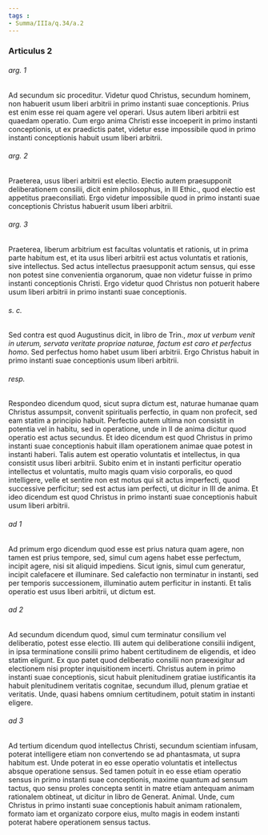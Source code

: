 ```yaml
---
tags : 
- Summa/IIIa/q.34/a.2
---
```


### Articulus 2

###### arg. 1
Ad secundum sic proceditur. Videtur quod Christus, secundum hominem, non habuerit usum liberi arbitrii in primo instanti suae conceptionis. Prius est enim esse rei quam agere vel operari. Usus autem liberi arbitrii est quaedam operatio. Cum ergo anima Christi esse incoeperit in primo instanti conceptionis, ut ex praedictis patet, videtur esse impossibile quod in primo instanti conceptionis habuit usum liberi arbitrii.

###### arg. 2
Praeterea, usus liberi arbitrii est electio. Electio autem praesupponit deliberationem consilii, dicit enim philosophus, in III Ethic., quod electio est appetitus praeconsiliati. Ergo videtur impossibile quod in primo instanti suae conceptionis Christus habuerit usum liberi arbitrii.

###### arg. 3
Praeterea, liberum arbitrium est facultas voluntatis et rationis, ut in prima parte habitum est, et ita usus liberi arbitrii est actus voluntatis et rationis, sive intellectus. Sed actus intellectus praesupponit actum sensus, qui esse non potest sine convenientia organorum, quae non videtur fuisse in primo instanti conceptionis Christi. Ergo videtur quod Christus non potuerit habere usum liberi arbitrii in primo instanti suae conceptionis.

###### s. c.
Sed contra est quod Augustinus dicit, in libro de Trin., *mox ut verbum venit in uterum, servata veritate propriae naturae, factum est caro et perfectus homo*. Sed perfectus homo habet usum liberi arbitrii. Ergo Christus habuit in primo instanti suae conceptionis usum liberi arbitrii.

###### resp.
Respondeo dicendum quod, sicut supra dictum est, naturae humanae quam Christus assumpsit, convenit spiritualis perfectio, in quam non profecit, sed eam statim a principio habuit. Perfectio autem ultima non consistit in potentia vel in habitu, sed in operatione, unde in II de anima dicitur quod operatio est actus secundus. Et ideo dicendum est quod Christus in primo instanti suae conceptionis habuit illam operationem animae quae potest in instanti haberi. Talis autem est operatio voluntatis et intellectus, in qua consistit usus liberi arbitrii. Subito enim et in instanti perficitur operatio intellectus et voluntatis, multo magis quam visio corporalis, eo quod intelligere, velle et sentire non est motus qui sit actus imperfecti, quod successive perficitur; sed est actus iam perfecti, ut dicitur in III de anima. Et ideo dicendum est quod Christus in primo instanti suae conceptionis habuit usum liberi arbitrii.

###### ad 1
Ad primum ergo dicendum quod esse est prius natura quam agere, non tamen est prius tempore, sed, simul cum agens habet esse perfectum, incipit agere, nisi sit aliquid impediens. Sicut ignis, simul cum generatur, incipit calefacere et illuminare. Sed calefactio non terminatur in instanti, sed per temporis successionem, illuminatio autem perficitur in instanti. Et talis operatio est usus liberi arbitrii, ut dictum est.

###### ad 2
Ad secundum dicendum quod, simul cum terminatur consilium vel deliberatio, potest esse electio. Illi autem qui deliberatione consilii indigent, in ipsa terminatione consilii primo habent certitudinem de eligendis, et ideo statim eligunt. Ex quo patet quod deliberatio consilii non praeexigitur ad electionem nisi propter inquisitionem incerti. Christus autem in primo instanti suae conceptionis, sicut habuit plenitudinem gratiae iustificantis ita habuit plenitudinem veritatis cognitae, secundum illud, plenum gratiae et veritatis. Unde, quasi habens omnium certitudinem, potuit statim in instanti eligere.

###### ad 3
Ad tertium dicendum quod intellectus Christi, secundum scientiam infusam, poterat intelligere etiam non convertendo se ad phantasmata, ut supra habitum est. Unde poterat in eo esse operatio voluntatis et intellectus absque operatione sensus. Sed tamen potuit in eo esse etiam operatio sensus in primo instanti suae conceptionis, maxime quantum ad sensum tactus, quo sensu proles concepta sentit in matre etiam antequam animam rationalem obtineat, ut dicitur in libro de Generat. Animal. Unde, cum Christus in primo instanti suae conceptionis habuit animam rationalem, formato iam et organizato corpore eius, multo magis in eodem instanti poterat habere operationem sensus tactus.

